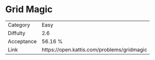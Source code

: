 # Grid Magic

<table>
    <tr>
        <td>Category</td>
        <td>Easy</td>
    </tr>
    <tr>
        <td>Diffulty</td>
        <td>2.6</td>
    </tr>
    <tr>
        <td>Acceptance</td>
        <td>56.16 %</td>
    </tr>
    <tr>
        <td>Link</td>
        <td>https://open.kattis.com/problems/gridmagic</td>
    </tr>
</table>